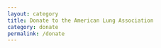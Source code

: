 ```yaml
---
layout: category
title: Donate to the American Lung Association
category: donate
permalink: /donate
---
```

